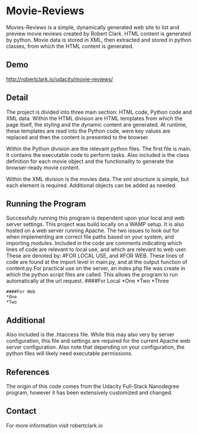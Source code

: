 Movie-Reviews
=============
Movies-Reviews is a simple, dynamically generated web site to list and preview movie reviews created by Robert Clark.
HTML content is generated by python. Movie data is stored in XML, then extracted and stored in python classes, from which the HTML content is generated.

Demo
----
http://robertclark.io/udacity/movie-reviews/

Detail
------
The project is divided into three main section: HTML code, Python code and XML data.
Within the HTML division are HTML templates from which the page itself, the styling and the dynamic content are generated.
At runtime, these templates are read into the Python code, were key values are replaced and then the content is presented to the browser.

Within the Python division are the relevant python files. The first file is main. It contains the executable code to perform tasks.
Also included is the class definition for each movie object and the functionality to generate the browser-ready movie content.

Within the XML division is the movies data. The xml structure is simple, but each element is required. Additional objects can be added as needed.

Running the Program
-------------------
Successfully running this program is dependent upon your local and web server settings. This project was build locally on a WAMP setup.
It is also hosted on a web server running Apache. The two issues to look out for when implementing are correct file paths based on your system, and importing modules.
Included in the code are comments indicating which lines of code are relevant to local use, and which are relevant to web user.
These are denoted by: #FOR LOCAL USE, and #FOR WEB. These lines of code are found at the import level in main.py, and at the output function of content.py
For practical use on the server, an index.php file was create in which the python script files are called. This allows the program to run automatically at the url request.
    ####For Local
    *One
    *Two
    *Three

    ####For Web
    *One
    *Two

Additional
----------
Also included is the .htaccess file. While this may also very by server configuration, this file and settings are required for the current Apache web server configuration.
Also note that depending on your configuration, the python files will likely need executable permissions.

References
-----------
The origin of this code comes from the Udacity Full-Stack Nanodegree program, however it has been extensively customized and changed.

Contact
-------
For more information visit robertclark.io